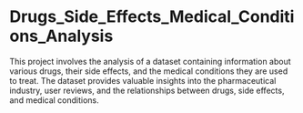 # Drugs_Side_Effects_Medical_Conditions_Analysis
This project involves the analysis of a dataset containing information about various drugs, their side effects, and the medical conditions they are used to treat. The dataset provides valuable insights into the pharmaceutical industry, user reviews, and the relationships between drugs, side effects, and medical conditions.
